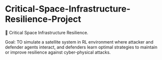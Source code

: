 # Critical-Space-Infrastructure-Resilience-Project
🚀 Critical Space Infrastructure Resilience.

Goal:
TO simulate a satellite system in RL environment where attacker and defender agents interact, and defenders learn optimal strategies to maintain or improve resilience against cyber-physical attacks.